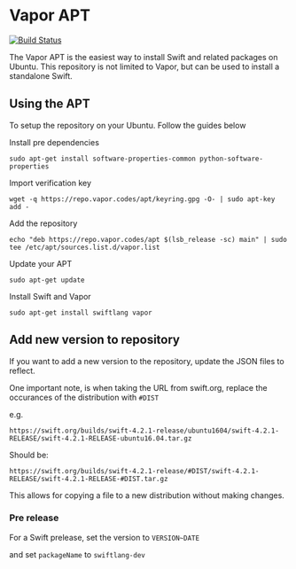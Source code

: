 # Vapor APT

[![Build Status](https://jenkins.vapor.cloud/buildStatus/icon?job=vapor-apt-build)](https://jenkins.vapor.cloud/job/vapor-apt-build)

The Vapor APT is the easiest way to install Swift and related packages on Ubuntu. This repository is not limited to Vapor, but can be used to install a standalone Swift.

## Using the APT

To setup the repository on your Ubuntu. Follow the guides below

Install pre dependencies

```
sudo apt-get install software-properties-common python-software-properties
```

Import verification key

```
wget -q https://repo.vapor.codes/apt/keyring.gpg -O- | sudo apt-key add -
```

Add the repository

```
echo "deb https://repo.vapor.codes/apt $(lsb_release -sc) main" | sudo tee /etc/apt/sources.list.d/vapor.list
```

Update your APT

```
sudo apt-get update
```

Install Swift and Vapor

```
sudo apt-get install swiftlang vapor
```

## Add new version to repository

If you want to add a new version to the repository, update the JSON files to reflect.

One important note, is when taking the URL from swift.org, replace the occurances of the distribution with `#DIST`

e.g.

```
https://swift.org/builds/swift-4.2.1-release/ubuntu1604/swift-4.2.1-RELEASE/swift-4.2.1-RELEASE-ubuntu16.04.tar.gz
```

Should be:

```
https://swift.org/builds/swift-4.2.1-release/#DIST/swift-4.2.1-RELEASE/swift-4.2.1-RELEASE-#DIST.tar.gz
```

This allows for copying a file to a new distribution without making changes.

### Pre release

For a Swift prelease, set the version to `VERSION~DATE`

and set `packageName` to `swiftlang-dev`
